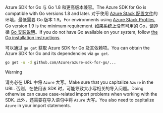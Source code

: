 <span data-ttu-id="bad9f-101">Azure SDK for Go 与 Go 1.8 和更高版本兼容。</span><span class="sxs-lookup"><span data-stu-id="bad9f-101">The Azure SDK for Go is compatible with Go versions 1.8 and later.</span></span> <span data-ttu-id="bad9f-102">对于使用 [Azure Stack 配置文件](https://docs.microsoft.com/en-us/azure/azure-stack/azure-stack-version-profiles)的环境，最低需要 Go 版本 1.9。</span><span class="sxs-lookup"><span data-stu-id="bad9f-102">For environments using [Azure Stack Profiles](https://docs.microsoft.com/en-us/azure/azure-stack/azure-stack-version-profiles), Go version 1.9 is the minimum requirement.</span></span> <span data-ttu-id="bad9f-103">如果系统上没有可用的 Go，请遵循 [Go 安装说明](https://golang.org/doc/install)。</span><span class="sxs-lookup"><span data-stu-id="bad9f-103">If you do not have Go available on your system, follow [the Go installation instructions](https://golang.org/doc/install).</span></span>

<span data-ttu-id="bad9f-104">可以通过 `go get` 获取 Azure SDK for Go 及其依赖项。</span><span class="sxs-lookup"><span data-stu-id="bad9f-104">You can obtain the Azure SDK for Go and its dependencies via `go get`.</span></span>

```bash
go get -u -d github.com/Azure/azure-sdk-for-go/...
```

> [!WARNING]
> <span data-ttu-id="bad9f-105">请务必在 URL 中将 `Azure` 大写。</span><span class="sxs-lookup"><span data-stu-id="bad9f-105">Make sure that you capitalize `Azure` in the URL.</span></span> <span data-ttu-id="bad9f-106">否则，在使用该 SDK 时，可能导致大小写相关的导入问题。</span><span class="sxs-lookup"><span data-stu-id="bad9f-106">Doing otherwise can cause case-related import problems when working with the SDK.</span></span> <span data-ttu-id="bad9f-107">此外，还需要在导入语句中将 `Azure` 大写。</span><span class="sxs-lookup"><span data-stu-id="bad9f-107">You also need to capitalize `Azure` in your import statements.</span></span>

